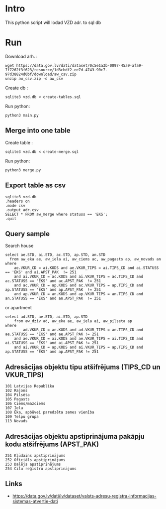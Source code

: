 Intro 
======

This python script will lodad VZD adr. to sql db

Run 
=======

Download arh. : 

    wget https://data.gov.lv/dati/dataset/0c5e1a3b-0097-45a9-afa9-7f7262f3f623/resource/1d3cbdf2-ee7d-4743-90c7-97d38824d0bf/download/aw_csv.zip
    unzip aw_csv.zip -d aw_csv

Create db :

    sqlite3 vzd.db < create-tables.sql

Run python: 

    python3 main.py 

Merge into one table 
--------------------

Create table :

    sqlite3 vzd.db < create-merge.sql

Run python: 

    python3 merge.py 

Export table as csv
-------------------

    sqlite3 vzd.db
    .headers on
    .mode csv
    .output adr.csv
    SELECT * FROM aw_merge where statuss == 'EKS';
    .quit

Query sample 
---------------

Search house  

    select ae.STD, ai.STD, ac.STD, ap.STD, an.STD
      from aw_eka ae, aw_iela ai, aw_ciems ac, aw_pagasts ap, aw_novads an
    where 
        ae.VKUR_CD = ai.KODS and ae.VKUR_TIPS = ai.TIPS_CD and ai.STATUSS == 'EKS' and ai.APST_PAK  != 251
        and ai.VKUR_CD = ac.KODS and ai.VKUR_TIPS = ac.TIPS_CD and ac.STATUSS == 'EKS' and ac.APST_PAK  != 251
        and ac.VKUR_CD = ap.KODS and ac.VKUR_TIPS = ap.TIPS_CD and ap.STATUSS == 'EKS' and ap.APST_PAK  != 251
        and ap.VKUR_CD = an.KODS and ap.VKUR_TIPS = an.TIPS_CD and an.STATUSS == 'EKS' and an.APST_PAK  != 251

or apartment 

    select ad.STD, ae.STD, ai.STD, ap.STD
        from aw_dziv ad, aw_eka ae, aw_iela ai, aw_pilseta ap
    where 
            ad.VKUR_CD = ae.KODS and ad.VKUR_TIPS = ae.TIPS_CD and ae.STATUSS == 'EKS' and ae.APST_PAK != 251
        and ae.VKUR_CD = ai.KODS and ae.VKUR_TIPS = ai.TIPS_CD and ai.STATUSS == 'EKS' and ai.APST_PAK != 251         
        and ai.VKUR_CD = ap.KODS and ai.VKUR_TIPS = ap.TIPS_CD and ap.STATUSS == 'EKS' and ap.APST_PAK != 251

Adresācijas objektu tipu atšifrējums (TIPS_CD un VKUR_TIPS)
-----------------------------------------------------------

    101 Latvijas Republika
    102 Rajons
    104 Pilsēta
    105 Pagasts
    106 Ciems/mazciems
    107 Iela
    108 Ēka, apbūvei paredzēta zemes vienība
    109 Telpu grupa
    113 Novads

Adresācijas objektu apstiprinājuma pakāpju kodu atšifrējums (APST_PAK)
----------------------------------------------------------------------

    251 Kļūdains apstiprinājums
    252 Oficiāls apstiprinājums
    253 Daļējs apstiprinājums
    254 Citu reģistru apstiprinājums
    
Links
------

 - https://data.gov.lv/dati/lv/dataset/valsts-adresu-registra-informacijas-sistemas-atvertie-dati

